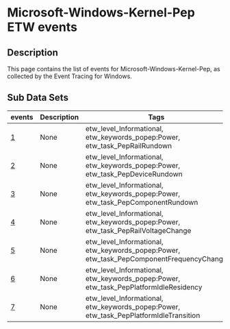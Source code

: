 # Microsoft-Windows-Kernel-Pep ETW events

## Description
This page contains the list of events for Microsoft-Windows-Kernel-Pep, as collected by the Event Tracing for Windows.

## Sub Data Sets
|events|Description|Tags|
|---|---|---|
|[1](events/event-1.md)|None|etw_level_Informational, etw_keywords_popep:Power, etw_task_PepRailRundown|
|[2](events/event-2.md)|None|etw_level_Informational, etw_keywords_popep:Power, etw_task_PepDeviceRundown|
|[3](events/event-3.md)|None|etw_level_Informational, etw_keywords_popep:Power, etw_task_PepComponentRundown|
|[4](events/event-4.md)|None|etw_level_Informational, etw_keywords_popep:Power, etw_task_PepRailVoltageChange|
|[5](events/event-5.md)|None|etw_level_Informational, etw_keywords_popep:Power, etw_task_PepComponentFrequencyChange|
|[6](events/event-6.md)|None|etw_level_Informational, etw_keywords_popep:Power, etw_task_PepPlatformIdleResidency|
|[7](events/event-7.md)|None|etw_level_Informational, etw_keywords_popep:Power, etw_task_PepPlatformIdleTransition|
